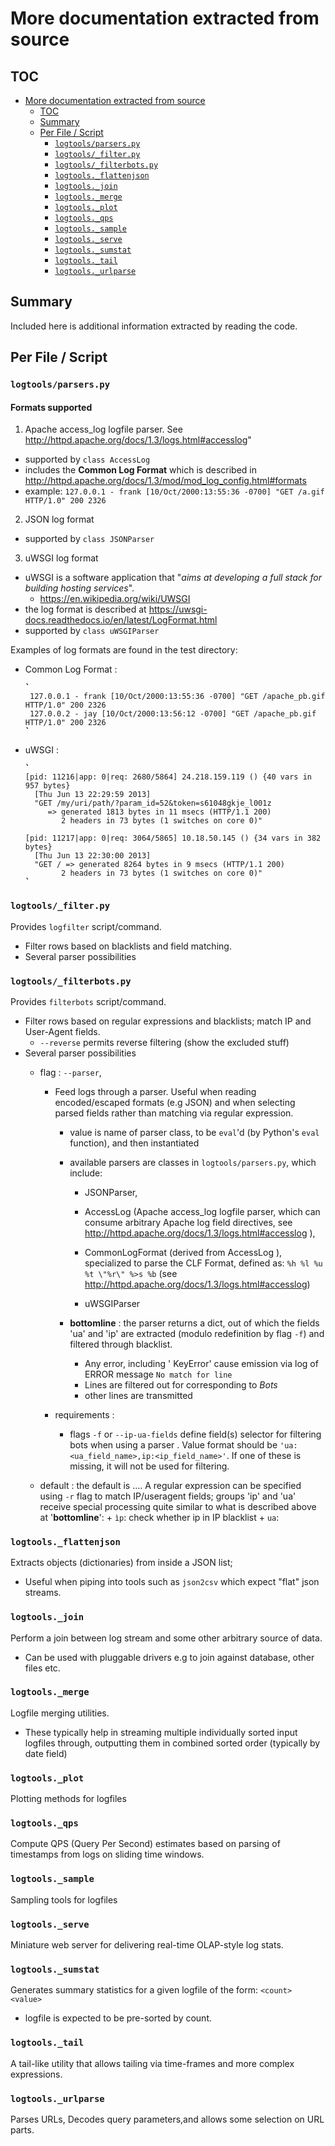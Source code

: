 # More documentation extracted from source

## TOC
<!--TOC-->

- [More documentation extracted from source](#more-documentation-extracted-from-source)
  - [TOC](#toc)
  - [Summary](#summary)
  - [Per File / Script](#per-file--script)
    - [`logtools/parsers.py`](#logtoolsparserspy)
    - [`logtools/_filter.py`](#logtools_filterpy)
    - [`logtools/_filterbots.py`](#logtools_filterbotspy)
    - [`logtools._flattenjson`](#logtools_flattenjson)
    - [`logtools._join`](#logtools_join)
    - [`logtools._merge`](#logtools_merge)
    - [`logtools._plot`](#logtools_plot)
    - [`logtools._qps`](#logtools_qps)
    - [`logtools._sample`](#logtools_sample)
    - [`logtools._serve`](#logtools_serve)
    - [`logtools._sumstat`](#logtools_sumstat)
    - [`logtools._tail`](#logtools_tail)
    - [`logtools._urlparse`](#logtools_urlparse)

<!--TOC-->

## Summary
Included here is additional information extracted by reading the code.


## Per File / Script

### `logtools/parsers.py`


#### Formats supported

1. Apache access_log logfile parser.  See
    http://httpd.apache.org/docs/1.3/logs.html#accesslog"
  -  supported by `class AccessLog`
  -  includes the <B>Common Log Format</B> which is described in 
    http://httpd.apache.org/docs/1.3/mod/mod_log_config.html#formats
  -  example: `127.0.0.1 - frank [10/Oct/2000:13:55:36 -0700] "GET /a.gif HTTP/1.0" 200 2326`

2. JSON log format
 - supported by `class JSONParser`
 
3.  uWSGI log format
 - uWSGI is a software application that "<I>aims at developing a full stack for 
   building hosting services</I>".
   -   https://en.wikipedia.org/wiki/UWSGI
 - the log format is described at https://uwsgi-docs.readthedocs.io/en/latest/LogFormat.html
 - supported by  `class uWSGIParser`


Examples of log formats are found in the test directory:

- Common Log Format :
	
	  ̀̀̀
       127.0.0.1 - frank [10/Oct/2000:13:55:36 -0700] "GET /apache_pb.gif HTTP/1.0" 200 2326
       127.0.0.2 - jay [10/Oct/2000:13:56:12 -0700] "GET /apache_pb.gif HTTP/1.0" 200 2326
      ̀̀̀
	  
- uWSGI : 

	  ̀̀̀
      [pid: 11216|app: 0|req: 2680/5864] 24.218.159.119 () {40 vars in 957 bytes} 
	    [Thu Jun 13 22:29:59 2013] 
		"GET /my/uri/path/?param_id=52&token=s61048gkje_l001z 
		   => generated 1813 bytes in 11 msecs (HTTP/1.1 200) 
		      2 headers in 73 bytes (1 switches on core 0)"
			  
      [pid: 11217|app: 0|req: 3064/5865] 10.18.50.145 () {34 vars in 382 bytes} 
	    [Thu Jun 13 22:30:00 2013] 
		"GET / => generated 8264 bytes in 9 msecs (HTTP/1.1 200) 
		      2 headers in 73 bytes (1 switches on core 0)"
	  ̀̀̀




### `logtools/_filter.py`
Provides `logfilter` script/command.  
 - Filter rows based on blacklists and field matching.
 - Several parser possibilities 


### `logtools/_filterbots.py`
Provides `filterbots` script/command.  
 - Filter rows based on regular expressions and  blacklists; match IP and User-Agent fields.
   - `--reverse` permits reverse filtering (show the excluded stuff)
 - Several parser possibilities 
   - flag : `--parser`,
        + Feed logs through a parser. Useful when reading encoded/escaped formats 
		  (e.g JSON) and when selecting parsed fields rather than matching via 
		  regular expression.
		  - value is name of parser class, to be `eval`'d (by Python's `eval` function),
		    and then instantiated
		  - available parsers are classes in `logtools/parsers.py`, which include:
		    + JSONParser,  
			+ AccessLog (Apache access_log logfile parser, which can
                                    consume arbitrary Apache log field directives, see 
									http://httpd.apache.org/docs/1.3/logs.html#accesslog ),
            + CommonLogFormat (derived from AccessLog ), specialized to
              parse the CLF Format, defined as:
               `%h %l %u %t \"%r\" %>s %b`
			   (see http://httpd.apache.org/docs/1.3/logs.html#accesslog)
			   
		    + uWSGIParser

          - <B>bottomline</B> : the parser returns a dict, out of which the fields 'ua' and
		    'ip' are extracted (modulo redefinition by flag `-f`) and filtered through 
			blacklist. 
			 + Any error, including
			'  KeyError' cause emission via log of ERROR message `No match for line`
			 + Lines are filtered out for corresponding to <I>Bots</I>
			 + other lines are transmitted
			
        + requirements : 
          - flags `-f` or `--ip-ua-fields` define field(s) selector for filtering bots 
		   when using a parser . Value format should be 
		   `'ua:<ua_field_name>,ip:<ip_field_name>'`. 
           If one of these is  missing, it will not be used for filtering.
   
    - default : the default is .... A regular expression can be specified using `-r` flag
	      to match IP/useragent fields; groups  'ip' and 'ua' receive special processing 
		  quite similar to what is described above at  '<B>bottomline</B>': 
		  + `ìp`: check whether ip in IP blacklist
		  + `ua`: 
   
   
### `logtools._flattenjson`

Extracts objects (dictionaries) from inside a JSON list;
 - Useful when piping into tools such as `json2csv` which expect "flat" json streams.

### `logtools._join`

Perform a join between log stream and some other arbitrary source of data.
 - Can be used with pluggable drivers e.g to join against database, other files etc.


### `logtools._merge`

Logfile merging utilities.
 - These typically help in streaming multiple individually sorted input logfiles 
   through, outputting them in combined sorted order (typically by date field)
   
   
###  `logtools._plot`
Plotting methods for logfiles

### `logtools._qps`
Compute QPS (Query Per Second) estimates based on parsing of timestamps from logs on
sliding time windows.

### `logtools._sample`
Sampling tools for logfiles

### `logtools._serve`

Miniature web server for delivering real-time OLAP-style log stats.


### `logtools._sumstat`

Generates summary statistics for a given logfile of the form:
`<count> <value>`

 - logfile is expected to be pre-sorted by count.

### `logtools._tail`

A tail-like utility that allows tailing via time-frames and more complex
expressions.


### `logtools._urlparse`

Parses URLs, Decodes query parameters,and allows some selection on URL parts.

